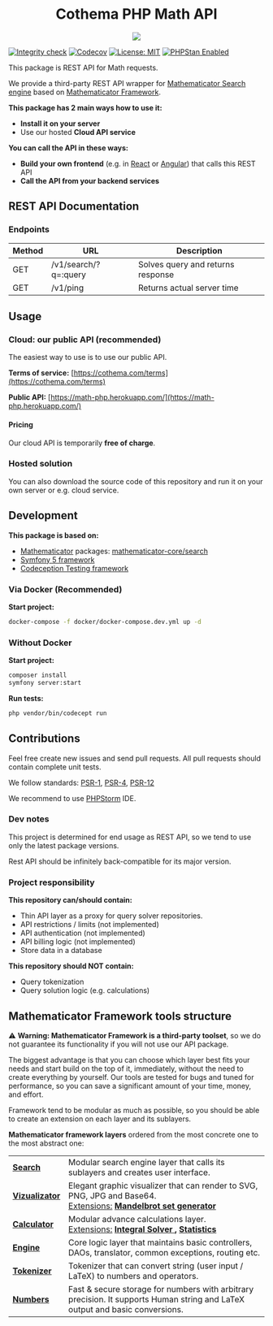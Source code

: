<h1 align="center">
    Cothema PHP Math API
</h1>

<p align="center">
    <a href="https://mathematicator.com" target="_blank">
        <img src="https://avatars2.githubusercontent.com/u/8172572?s=100&v=4">
    </a>
</p>

[![Integrity check](https://github.com/cothema/math-php-api/workflows/Integrity%20check/badge.svg)](https://github.com/cothema/math-php-api/actions?query=workflow%3A%22Integrity+check%22)
[![Codecov](https://codecov.io/gh/cothema/math-php-api/branch/master/graph/badge.svg)](https://codecov.io/gh/mathematicator-core/calculator)
[![License: MIT](https://img.shields.io/badge/License-MIT-brightgreen.svg)](./LICENSE)
[![PHPStan Enabled](https://img.shields.io/badge/PHPStan-enabled%20L8-brightgreen.svg?style=flat)](https://phpstan.org/)

This package is REST API for Math requests.

We provide a third-party REST API wrapper for [Mathematicator Search engine](https://github.com/mathematicator-core/search) based on [Mathematicator Framework](https://github.com/mathematicator-core).

**This package has 2 main ways how to use it:**
- **Install it on your server**
- Use our hosted **Cloud API service**

**You can call the API in these ways:**
- **Build your own frontend** (e.g. in [React](https://reactjs.org/) or [Angular](https://angular.io/)) that calls this REST API
- **Call the API from your backend services**

## REST API Documentation

### Endpoints
| Method | URL | Description |
| --- | --- | --- |
| GET | /v1/search/?q=:query | Solves query and returns response |
| GET | /v1/ping | Returns actual server time |

## Usage

### Cloud: our public API (recommended)

The easiest way to use is to use our public API.

**Terms of service:** [https://cothema.com/terms](https://cothema.com/terms)

**Public API:** [https://math-php.herokuapp.com/](https://math-php.herokuapp.com/)

#### Pricing
Our cloud API is temporarily **free of charge**.

### Hosted solution

You can also download the source code of this repository and
run it on your own server or e.g. cloud service.


## Development

**This package is based on:**
- [Mathematicator](https://mathematicator.com/) packages:
[mathematicator-core/search](https://github.com/mathematicator-core/search)
- [Symfony 5 framework](https://symfony.com/)
- [Codeception Testing framework](https://codeception.com/)

### Via Docker (Recommended)
**Start project:**

```bash
docker-compose -f docker/docker-compose.dev.yml up -d
```

### Without Docker
**Start project:**

```bash
composer install
symfony server:start
```

**Run tests:**
```bash
php vendor/bin/codecept run
```

## Contributions

Feel free create new issues and send pull requests.
All pull requests should contain complete unit tests.

We follow standards:
[PSR-1](https://www.php-fig.org/psr/psr-1/),
[PSR-4](https://www.php-fig.org/psr/psr-4/),
[PSR-12](https://www.php-fig.org/psr/psr-12/)

We recommend to use [PHPStorm](https://www.jetbrains.com/phpstorm/) IDE.


### Dev notes
This project is determined for end usage as REST API, so we tend to
use only the latest package versions.

Rest API should be infinitely back-compatible for its major version.

### Project responsibility

**This repository can/should contain:**

- Thin API layer as a proxy for query solver repositories.
- API restrictions / limits (not implemented)
- API authentication (not implemented)
- API billing logic (not implemented)
- Store data in a database

**This repository should NOT contain:**

- Query tokenization
- Query solution logic (e.g. calculations)

## Mathematicator Framework tools structure

⚠️ **Warning: Mathematicator Framework is a third-party toolset**, so we do not guarantee its functionality if you will not use our API package.

The biggest advantage is that you can choose which layer best fits
your needs and start build on the top of it, immediately, without the need
to create everything by yourself. Our tools are tested for bugs
and tuned for performance, so you can save a significant amount
of your time, money, and effort.

Framework tend to be modular as much as possible, so you should be able
to create an extension on each layer and its sublayers.

**Mathematicator framework layers** ordered from the most concrete
one to the most abstract one:

<table>
    <tr>
        <td>
            <b>
            <a href="https://github.com/mathematicator-core/search">
                Search
            </a>
            </b>
        </td>
        <td>
            Modular search engine layer that calls its sublayers
            and creates user interface.
        </td>
    </tr>
    <tr>
        <td>
            <b>
            <a href="https://github.com/mathematicator-core/vizualizator">
                Vizualizator
            </a>
            </b>
        </td>
        <td>
            Elegant graphic visualizer that can render to
            SVG, PNG, JPG and Base64.<br />
            <u>Extensions:</u>
            <b>
            <a href="https://github.com/mathematicator-core/mandelbrot-set">
                Mandelbrot set generator
            </a>
            </b>
        </td>
    </tr>
    <tr>
        <td>
            <b>
            <a href="https://github.com/mathematicator-core/calculator">
                Calculator
            </a>
            </b>
        </td>
        <td>
            Modular advance calculations layer.
            <br />
            <u>Extensions:</u>
            <b>
            <a href="https://github.com/mathematicator-core/integral-solver">
                Integral Solver
            </a>,
            <a href="https://github.com/mathematicator-core/statistic">
                Statistics
            </a>
            </b>
        </td>
    </tr>
    <tr>
        <td>
            <b>
            <a href="https://github.com/mathematicator-core/engine">
                Engine
            </a>
            </b>
        </td>
        <td>
            Core logic layer that maintains basic controllers,
            DAOs, translator, common exceptions, routing etc.
        </td>
    </tr>
    <tr>
        <td>
            <b>
            <a href="https://github.com/mathematicator-core/tokenizer">
                Tokenizer
            </a>
            </b>
        </td>
        <td>
            Tokenizer that can convert string (user input / LaTeX) to numbers
            and operators.
        </td>
    </tr>
    <tr>
        <td>
            <b>
            <a href="https://github.com/mathematicator-core/numbers">
                Numbers
            </a>
            </b>
        </td>
        <td>
            Fast & secure storage for numbers with arbitrary precision.
            It supports Human string and LaTeX output and basic conversions.
        </td>
    </tr>
</table>
